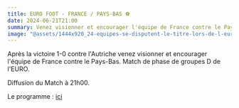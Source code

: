 ```yaml
---
title: EURO FOOT - FRANCE / PAYS-BAS ⚽
date: 2024-06-21T21:00
summary: Venez visionner et encourager l'équipe de France contre le Pays-Bas. Diffusion du Match à 21h00.
image: "@assets/1444x920_24-equipes-se-disputent-le-titre-lors-de-l-euro-en-allemagne-du-14-juin-au-14-juillet.webp"
---
```

Après la victoire 1-0 contre l'Autriche venez visionner et encourager l'équipe de France contre le Pays-Bas. Match de phase de groupes D de l'EURO.

Diffusion du Match à 21h00.

Le programme : [ici](https://www.google.com/search?q=calendrier+euro+2024+match+france&sca_esv=2661ef6c07b945d4&sxsrf=ADLYWIIO9BLdLG-AigZtNMnXM_7iaJBKJg%3A1718780811534&ei=i4NyZoukIPackdUPytyN-AU&oq=programmation+euro+2024+match+&gs_lp=Egxnd3Mtd2l6LXNlcnAiHnByb2dyYW1tYXRpb24gZXVybyAyMDI0IG1hdGNoICoCCAEyBhAAGBYYHjIGEAAYFhgeMgYQABgWGB4yBhAAGBYYHjIIEAAYgAQYogQyCBAAGIAEGKIEMggQABiABBiiBDIIEAAYgAQYogQyCBAAGIAEGKIESOoVUPgCWMALcAF4AZABAJgBlwGgAbcGqgEDMS42uAEByAEA-AEBmAIIoAKUB8ICChAAGLADGNYEGEfCAgUQABiABMICBRAhGKABwgIFECEYnwXCAggQABgIGA0YHpgDAIgGAZAGCJIHAzEuN6AH5zI&sclient=gws-wiz-serp#sie=m;/g/11vjmgm5dy;2;/m/01l10v;dt;fp;1;;;)
